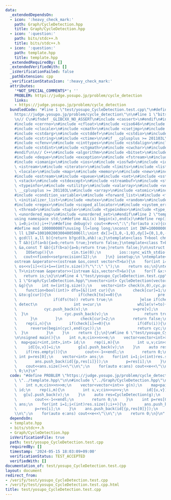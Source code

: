 ```yaml
---
data:
  _extendedDependsOn:
  - icon: ':heavy_check_mark:'
    path: Graph/CycleDetection.hpp
    title: Graph/CycleDetection.hpp
  - icon: ':question:'
    path: bits/stdc++.h
    title: bits/stdc++.h
  - icon: ':question:'
    path: template.hpp
    title: template.hpp
  _extendedRequiredBy: []
  _extendedVerifiedWith: []
  _isVerificationFailed: false
  _pathExtension: cpp
  _verificationStatusIcon: ':heavy_check_mark:'
  attributes:
    '*NOT_SPECIAL_COMMENTS*': ''
    PROBLEM: https://judge.yosupo.jp/problem/cycle_detection
    links:
    - https://judge.yosupo.jp/problem/cycle_detection
  bundledCode: "#line 1 \"test/yosupo_CycleDetection.test.cpp\"\n#define PROBLEM \"\
    https://judge.yosupo.jp/problem/cycle_detection\"\n\n#line 1 \"bits/stdc++.h\"\
    \n// C\n#ifndef _GLIBCXX_NO_ASSERT\n#include <cassert>\n#endif\n#include <cctype>\n\
    #include <cerrno>\n#include <cfloat>\n#include <ciso646>\n#include <climits>\n\
    #include <clocale>\n#include <cmath>\n#include <csetjmp>\n#include <csignal>\n\
    #include <cstdarg>\n#include <cstddef>\n#include <cstdio>\n#include <cstdlib>\n\
    #include <cstring>\n#include <ctime>\n\n#if __cplusplus >= 201103L\n#include <ccomplex>\n\
    #include <cfenv>\n#include <cinttypes>\n#include <cstdalign>\n#include <cstdbool>\n\
    #include <cstdint>\n#include <ctgmath>\n#include <cwchar>\n#include <cwctype>\n\
    #endif\n\n// C++\n#include <algorithm>\n#include <bitset>\n#include <complex>\n\
    #include <deque>\n#include <exception>\n#include <fstream>\n#include <functional>\n\
    #include <iomanip>\n#include <ios>\n#include <iosfwd>\n#include <iostream>\n#include\
    \ <istream>\n#include <iterator>\n#include <limits>\n#include <list>\n#include\
    \ <locale>\n#include <map>\n#include <memory>\n#include <new>\n#include <numeric>\n\
    #include <ostream>\n#include <queue>\n#include <set>\n#include <sstream>\n#include\
    \ <stack>\n#include <stdexcept>\n#include <streambuf>\n#include <string>\n#include\
    \ <typeinfo>\n#include <utility>\n#include <valarray>\n#include <vector>\n\n#if\
    \ __cplusplus >= 201103L\n#include <array>\n#include <atomic>\n#include <chrono>\n\
    #include <condition_variable>\n#include <forward_list>\n#include <future>\n#include\
    \ <initializer_list>\n#include <mutex>\n#include <random>\n#include <ratio>\n\
    #include <regex>\n#include <scoped_allocator>\n#include <system_error>\n#include\
    \ <thread>\n#include <tuple>\n#include <typeindex>\n#include <type_traits>\n#include\
    \ <unordered_map>\n#include <unordered_set>\n#endif\n#line 2 \"template.hpp\"\n\
    using namespace std;\n#define ALL(x) begin(x),end(x)\n#define rep(i,n) for(int\
    \ i=0;i<(n);i++)\n#define debug(v) cout<<#v<<\":\";for(auto x:v){cout<<x<<' ';}cout<<endl;\n\
    #define mod 1000000007\nusing ll=long long;\nconst int INF=1000000000;\nconst\
    \ ll LINF=1001002003004005006ll;\nint dx[]={1,0,-1,0},dy[]={0,1,0,-1};\n// ll\
    \ gcd(ll a,ll b){return b?gcd(b,a%b):a;}\ntemplate<class T>bool chmax(T &a,const\
    \ T &b){if(a<b){a=b;return true;}return false;}\ntemplate<class T>bool chmin(T\
    \ &a,const T &b){if(b<a){a=b;return true;}return false;}\n\nstruct IOSetup{\n\
    \    IOSetup(){\n        cin.tie(0);\n        ios::sync_with_stdio(0);\n     \
    \   cout<<fixed<<setprecision(12);\n    }\n} iosetup;\n \ntemplate<typename T>\n\
    ostream &operator<<(ostream &os,const vector<T>&v){\n    for(int i=0;i<(int)v.size();i++)\
    \ os<<v[i]<<(i+1==(int)v.size()?\"\":\" \");\n    return os;\n}\ntemplate<typename\
    \ T>\nistream &operator>>(istream &is,vector<T>&v){\n    for(T &x:v)is>>x;\n \
    \   return is;\n}\n\n#line 4 \"test/yosupo_CycleDetection.test.cpp\"\n\n#line\
    \ 1 \"Graph/CycleDetection.hpp\"\nvector<int> CycleDetection(vector<vector<int>>\
    \ &g){\n    int n=(int)g.size();\n    vector<int> check(n,0),cyc,pre(n,-1);\n\n\
    \    function<bool(int)> dfs=[&](int cur){\n        check[cur]=1;\n        for(auto\
    \ &to:g[cur]){\n            if(check[to]==0){\n                pre[to]=cur;\n\
    \                if(dfs(to)) return true;\n            }else if(check[to]==1){//\
    \ detect\n                int v=cur;\n                while(v!=to){\n        \
    \            cyc.push_back(v);\n                    v=pre[v];\n              \
    \  }\n                cyc.push_back(v);\n                return true;\n      \
    \      }\n        }\n        check[cur]=2;\n        return false;\n    };\n\n\
    \    rep(i,n){\n        if(check[i]==0){\n            if(dfs(i)){\n          \
    \      reverse(begin(cyc),end(cyc));\n                return cyc;\n          \
    \  }\n        }\n    }\n    return {};\n}\n#line 6 \"test/yosupo_CycleDetection.test.cpp\"\
    \n\nsigned main(){\n    int n,m;cin>>n>>m;\n    vector<vector<int>> g(n);\n  \
    \  map<pair<int,int>,int> id;\n    rep(i,m){\n        int u,v;cin>>u>>v;\n   \
    \     id[{u,v}]=i;\n        g[u].push_back(v);\n    }\n    auto res=CycleDetection(g);\n\
    \    if(res.empty()){\n        cout<<-1<<endl;\n        return 0;\n    }\n   \
    \ int p=res[0];\n    vector<int> ans;\n    for(int i=1;i<(int)res.size();i++){\n\
    \        ans.push_back(id[{p,res[i]}]);\n        p=res[i];\n    }\n    ans.push_back(id[{p,res[0]}]);\n\
    \    cout<<ans.size()<<\"\\n\";\n    for(auto e:ans) cout<<e<<\"\\n\";\n    return\
    \ 0;\n}\n"
  code: "#define PROBLEM \"https://judge.yosupo.jp/problem/cycle_detection\"\n\n#include\
    \ \"../template.hpp\"\n\n#include \"../Graph/CycleDetection.hpp\"\n\nsigned main(){\n\
    \    int n,m;cin>>n>>m;\n    vector<vector<int>> g(n);\n    map<pair<int,int>,int>\
    \ id;\n    rep(i,m){\n        int u,v;cin>>u>>v;\n        id[{u,v}]=i;\n     \
    \   g[u].push_back(v);\n    }\n    auto res=CycleDetection(g);\n    if(res.empty()){\n\
    \        cout<<-1<<endl;\n        return 0;\n    }\n    int p=res[0];\n    vector<int>\
    \ ans;\n    for(int i=1;i<(int)res.size();i++){\n        ans.push_back(id[{p,res[i]}]);\n\
    \        p=res[i];\n    }\n    ans.push_back(id[{p,res[0]}]);\n    cout<<ans.size()<<\"\
    \\n\";\n    for(auto e:ans) cout<<e<<\"\\n\";\n    return 0;\n}\n"
  dependsOn:
  - template.hpp
  - bits/stdc++.h
  - Graph/CycleDetection.hpp
  isVerificationFile: true
  path: test/yosupo_CycleDetection.test.cpp
  requiredBy: []
  timestamp: '2024-05-15 18:03:09+09:00'
  verificationStatus: TEST_ACCEPTED
  verifiedWith: []
documentation_of: test/yosupo_CycleDetection.test.cpp
layout: document
redirect_from:
- /verify/test/yosupo_CycleDetection.test.cpp
- /verify/test/yosupo_CycleDetection.test.cpp.html
title: test/yosupo_CycleDetection.test.cpp
---
```

